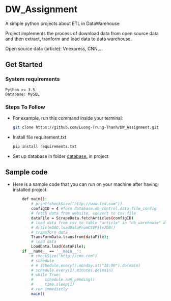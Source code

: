  
# DW_Assignment
A simple python projects about ETL in DataWarehouse

Project implements the process of download data from open source data and then extract, tranform and load data to data warehouse.

Open source data (article): Vnexpress, CNN,... 

## Get Started
### System requirements
    Python >= 3.5
    Database: MySQL
### Steps To Follow

- For example, run this command inside your terminal:
    ```bash
    git clone https://github.com/Luong-Trung-Thanh/DW_Assignment.git
    ```
- Install file requirement.txt
     ```bash
    pip install requirements.txt
    ```
- Set up database in folder [database.](https://github.com/Luong-Trung-Thanh/DW_Assignment/database) in project
## Sample code

- Here is a sample code that you can run on your machine after having installed project:
    ```bash
        def main():
            # print(checkSize("http://www.ted.com"))
            configID = 4 #form database.db_control.data_file_config
            # fetch data from website, convert to csv file
            dataFile = ScrapeData.fetchArticles(configID)
            # load data from csv to table "article" in "db_warehouse" dababase
            # ArticleDAO.loadDataFromCSVFile2DB()
            # transform data
            TransFormData.transfrom(dataFile);
            # load data
            LoadData.load(dataFile);
        if __name__ == '__main__':
            # checkSize("http://cnn.com")
            # schedule
            # # schedule.every().monday.at("18:00").do(main)
            # schedule.every(1).minutes.do(main)
            # while True:
            #     schedule.run_pending()
            #     time.sleep(1)
            # run immedietly
            main()
    ```
